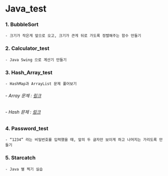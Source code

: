 # Java_test

### 1. BubbleSort
	- 크기가 작은게 앞으로 오고, 크기가 큰게 뒤로 가도록 정렬해주는 함수 만들기

### 2. Calculator_test
	- Java Swing 으로 계산기 만들기

### 3. Hash_Array_test
	- HashMap과 ArrayList 문제 풀어보기   
   
###### - Array 문제 : [링크](https://power-wormhole-8f6.notion.site/ArrayList-709958f259da4935a61159e41e4ce7a6)   
###### - Hash 문제 : [링크](https://power-wormhole-8f6.notion.site/Hash-419ff718922c46adba28b353d4b2e693)   

### 4. Password_test
	- “1234” 라는 비밀번호를 입력했을 때, 앞의 두 글자만 보이게 하고 나머지는 가리도록 만들기

### 5. Starcatch
	- Java 별 찍기 실습